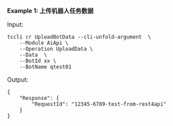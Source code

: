 **Example 1: 上传机器人任务数据**



Input: 

```
tccli cr UploadBotData --cli-unfold-argument  \
    --Module AiApi \
    --Operation UploadData \
    --Data  \
    --BotId xx \
    --BotName qtest01
```

Output: 
```
{
    "Response": {
        "RequestId": "12345-6789-test-from-rest4api"
    }
}
```

